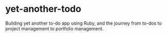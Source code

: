 # yet-another-todo
Building yet another to-do app using Ruby, and the journey from to-dos to project management to portfolio management.

